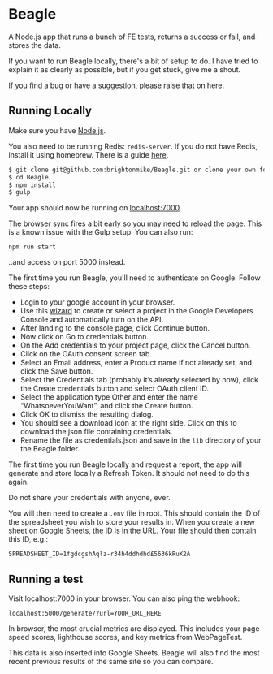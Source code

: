 # Beagle

A Node.js app that runs a bunch of FE tests, returns a success or fail, and stores the data.

If you want to run Beagle locally, there's a bit of setup to do. I have tried to explain it as clearly as possible, but if you get stuck, give me a shout.

If you find a bug or have a suggestion, please raise that on here.

## Running Locally

Make sure you have [Node.js](http://nodejs.org/).

You also need to be running Redis: `redis-server`. If you do not have Redis, install it using homebrew. There is a guide [here](https://medium.com/@petehouston/install-and-config-redis-on-mac-os-x-via-homebrew-eb8df9a4f298).

```sh
$ git clone git@github.com:brightonmike/Beagle.git or clone your own fork
$ cd Beagle
$ npm install
$ gulp
```

Your app should now be running on [localhost:7000](http://localhost:7000/).

The browser sync fires a bit early so you may need to reload the page. This is a known issue with the Gulp setup. You can also run:

`npm run start`

..and access on port 5000 instead.

The first time you run Beagle, you'll need to authenticate on Google. Follow these steps:

- Login to your google account in your browser.
- Use this [wizard](https://console.developers.google.com/start/api?id=sheets.googleapis.com) to create or select a project in the Google Developers Console and automatically turn on the API.
- After landing to the console page, click Continue button.
- Now click on Go to credentials button.
- On the Add credentials to your project page, click the Cancel button.
- Click on the OAuth consent screen tab.
- Select an Email address, enter a Product name if not already set, and click the Save button.
- Select the Credentials tab (probably it’s already selected by now), click the Create credentials button and select OAuth client ID.
- Select the application type Other and enter the name “WhatsoeverYouWant”, and click the Create button.
- Click OK to dismiss the resulting dialog.
- You should see a download icon at the right side. Click on this to download the json file containing credentials.
- Rename the file as credentials.json and save in the `lib` directory of your the Beagle folder.

The first time you run Beagle locally and request a report, the app will generate and store locally a Refresh Token. It should not need to do this again.

Do not share your credentials with anyone, ever.

You will then need to create a `.env` file in root. This should contain the ID of the spreadsheet you wish to store your results in. When you create a new sheet on Google Sheets, the ID is in the URL. Your file should then contain this ID, e.g.:

`SPREADSHEET_ID=1fgdcgshAqlz-r34h4ddhdhd£5636kRuK2A`

## Running a test

Visit localhost:7000 in your browser. You can also ping the webhook:

`localhost:5000/generate/?url=YOUR_URL_HERE`

In browser, the most crucial metrics are displayed. This includes your page speed scores, lighthouse scores, and key metrics from WebPageTest.

This data is also inserted into Google Sheets. Beagle will also find the most recent previous results of the same site so you can compare.